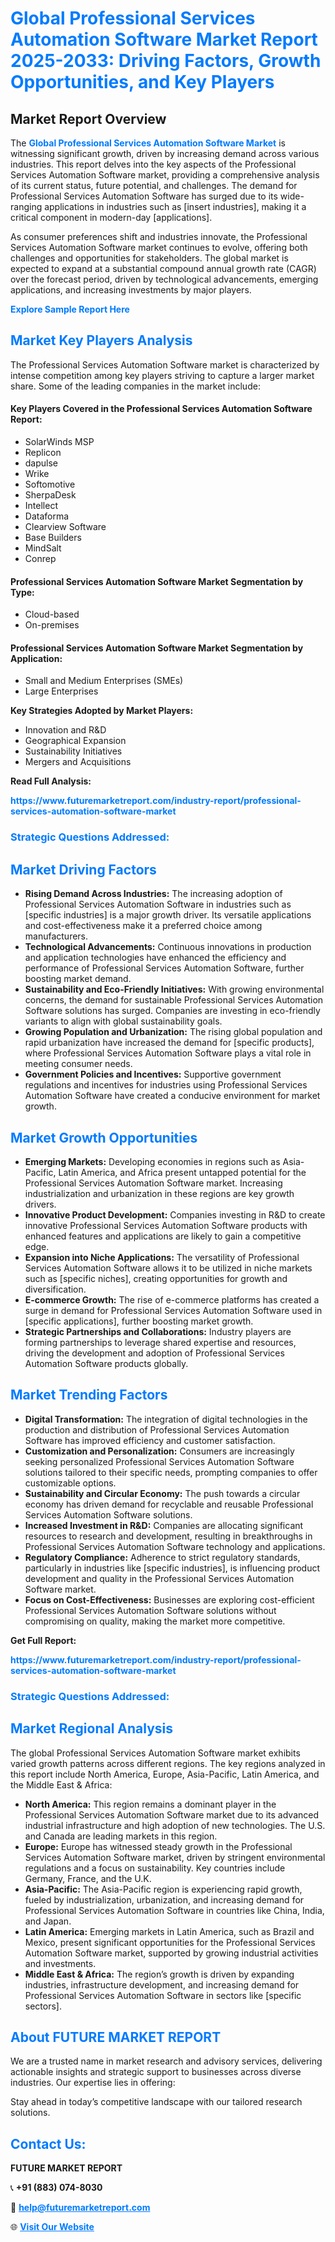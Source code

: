 <h1 style="color: #007BFF;">Global Professional Services Automation Software Market Report 2025-2033: Driving Factors, Growth Opportunities, and Key Players</h1>

<section id="overview">
<h2>Market Report Overview</h2>
<p>The <a href="https://www.futuremarketreport.com/industry-report/professional-services-automation-software-market" style="color: #007BFF; text-decoration: none;"><strong>Global Professional Services Automation Software Market</strong></a> is witnessing significant growth, driven by increasing demand across various industries. This report delves into the key aspects of the Professional Services Automation Software market, providing a comprehensive analysis of its current status, future potential, and challenges. The demand for Professional Services Automation Software has surged due to its wide-ranging applications in industries such as [insert industries], making it a critical component in modern-day [applications].</p>
<p>As consumer preferences shift and industries innovate, the Professional Services Automation Software market continues to evolve, offering both challenges and opportunities for stakeholders. The global market is expected to expand at a substantial compound annual growth rate (CAGR) over the forecast period, driven by technological advancements, emerging applications, and increasing investments by major players.</p>
</section>

<section id="overview">
<p><a href="https://www.futuremarketreport.com/request-sample/reportId=104864" style="color: #007BFF; text-decoration: none;"><strong>Explore Sample Report Here</strong></a></p>
</section>

<section id="key-players">
<h2 style="color: #007BFF;">Market Key Players Analysis</h2>
<p>The Professional Services Automation Software market is characterized by intense competition among key players striving to capture a larger market share. Some of the leading companies in the market include:</p>
<h4>Key Players Covered in the Professional Services Automation Software Report:</h4>
<ul><li>SolarWinds MSP</li><li>Replicon</li><li>dapulse</li><li>Wrike</li><li>Softomotive</li><li>SherpaDesk</li><li>Intellect</li><li>Dataforma</li><li>Clearview Software</li><li>Base Builders</li><li>MindSalt</li><li>Conrep</li></ul>
<h4>Professional Services Automation Software Market Segmentation by Type:</h4>
<ul><li>Cloud-based</li><li>On-premises</li></ul>

<h4>Professional Services Automation Software Market Segmentation by Application:</h4>
<ul><li>Small and Medium Enterprises (SMEs)</li><li>Large Enterprises</li></ul>
<p><strong>Key Strategies Adopted by Market Players:</strong></p>
<ul>
<li>Innovation and R&D</li>
<li>Geographical Expansion</li>
<li>Sustainability Initiatives</li>
<li>Mergers and Acquisitions</li>
</ul>
</section>

<section>
<p><strong>Read Full Analysis: </strong></p><a href="https://www.futuremarketreport.com/industry-report/professional-services-automation-software-market" style="color: #007BFF; text-decoration: none;"><strong>https://www.futuremarketreport.com/industry-report/professional-services-automation-software-market</strong></a>
<h3 style="color: #007BFF;">Strategic Questions Addressed:</h3>
</section>

<section id="driving-factors">
<h2 style="color: #007BFF;">Market Driving Factors</h2>
<ul>
<li><strong>Rising Demand Across Industries:</strong> The increasing adoption of Professional Services Automation Software in industries such as [specific industries] is a major growth driver. Its versatile applications and cost-effectiveness make it a preferred choice among manufacturers.</li>
<li><strong>Technological Advancements:</strong> Continuous innovations in production and application technologies have enhanced the efficiency and performance of Professional Services Automation Software, further boosting market demand.</li>
<li><strong>Sustainability and Eco-Friendly Initiatives:</strong> With growing environmental concerns, the demand for sustainable Professional Services Automation Software solutions has surged. Companies are investing in eco-friendly variants to align with global sustainability goals.</li>
<li><strong>Growing Population and Urbanization:</strong> The rising global population and rapid urbanization have increased the demand for [specific products], where Professional Services Automation Software plays a vital role in meeting consumer needs.</li>
<li><strong>Government Policies and Incentives:</strong> Supportive government regulations and incentives for industries using Professional Services Automation Software have created a conducive environment for market growth.</li>
</ul>
</section>

<section id="growth-opportunities">
<h2 style="color: #007BFF;">Market Growth Opportunities</h2>
<ul>
<li><strong>Emerging Markets:</strong> Developing economies in regions such as Asia-Pacific, Latin America, and Africa present untapped potential for the Professional Services Automation Software market. Increasing industrialization and urbanization in these regions are key growth drivers.</li>
<li><strong>Innovative Product Development:</strong> Companies investing in R&D to create innovative Professional Services Automation Software products with enhanced features and applications are likely to gain a competitive edge.</li>
<li><strong>Expansion into Niche Applications:</strong> The versatility of Professional Services Automation Software allows it to be utilized in niche markets such as [specific niches], creating opportunities for growth and diversification.</li>
<li><strong>E-commerce Growth:</strong> The rise of e-commerce platforms has created a surge in demand for Professional Services Automation Software used in [specific applications], further boosting market growth.</li>
<li><strong>Strategic Partnerships and Collaborations:</strong> Industry players are forming partnerships to leverage shared expertise and resources, driving the development and adoption of Professional Services Automation Software products globally.</li>
</ul>
</section>

<section id="trending-factors">
<h2 style="color: #007BFF;">Market Trending Factors</h2>
<ul>
<li><strong>Digital Transformation:</strong> The integration of digital technologies in the production and distribution of Professional Services Automation Software has improved efficiency and customer satisfaction.</li>
<li><strong>Customization and Personalization:</strong> Consumers are increasingly seeking personalized Professional Services Automation Software solutions tailored to their specific needs, prompting companies to offer customizable options.</li>
<li><strong>Sustainability and Circular Economy:</strong> The push towards a circular economy has driven demand for recyclable and reusable Professional Services Automation Software solutions.</li>
<li><strong>Increased Investment in R&D:</strong> Companies are allocating significant resources to research and development, resulting in breakthroughs in Professional Services Automation Software technology and applications.</li>
<li><strong>Regulatory Compliance:</strong> Adherence to strict regulatory standards, particularly in industries like [specific industries], is influencing product development and quality in the Professional Services Automation Software market.</li>
<li><strong>Focus on Cost-Effectiveness:</strong> Businesses are exploring cost-efficient Professional Services Automation Software solutions without compromising on quality, making the market more competitive.</li>
</ul>
</section>

<section>
<p><strong>Get Full Report: </strong></p><a href="https://www.futuremarketreport.com/industry-report/professional-services-automation-software-market" style="color: #007BFF; text-decoration: none;"><strong>https://www.futuremarketreport.com/industry-report/professional-services-automation-software-market</strong></a>
<h3 style="color: #007BFF;">Strategic Questions Addressed:</h3>
</section>


<section id="regional-analysis">
<h2 style="color: #007BFF;">Market Regional Analysis</h2>
<p>The global Professional Services Automation Software market exhibits varied growth patterns across different regions. The key regions analyzed in this report include North America, Europe, Asia-Pacific, Latin America, and the Middle East & Africa:</p>
<ul>
<li><strong>North America:</strong> This region remains a dominant player in the Professional Services Automation Software market due to its advanced industrial infrastructure and high adoption of new technologies. The U.S. and Canada are leading markets in this region.</li>
<li><strong>Europe:</strong> Europe has witnessed steady growth in the Professional Services Automation Software market, driven by stringent environmental regulations and a focus on sustainability. Key countries include Germany, France, and the U.K.</li>
<li><strong>Asia-Pacific:</strong> The Asia-Pacific region is experiencing rapid growth, fueled by industrialization, urbanization, and increasing demand for Professional Services Automation Software in countries like China, India, and Japan.</li>
<li><strong>Latin America:</strong> Emerging markets in Latin America, such as Brazil and Mexico, present significant opportunities for the Professional Services Automation Software market, supported by growing industrial activities and investments.</li>
<li><strong>Middle East & Africa:</strong> The region’s growth is driven by expanding industries, infrastructure development, and increasing demand for Professional Services Automation Software in sectors like [specific sectors].</li>
</ul>
</section>

<footer>
<h2 style="color: #007BFF;">About FUTURE MARKET REPORT</h2>
<p>We are a trusted name in market research and advisory services, delivering actionable insights and strategic support to businesses across diverse industries. Our expertise lies in offering:</p>

<p>Stay ahead in today’s competitive landscape with our tailored research solutions.</p>

<h2 style="color: #007BFF;">Contact Us:</h2>
<p><strong>FUTURE MARKET REPORT</strong></p>
<p>📞 <strong>+91 (883) 074-8030</strong></p>
<p>📧 <strong><a href="mailto:help@futuremarketreport.com" style="color: #007BFF;">help@futuremarketreport.com</a></strong></p>
<p>🌐 <strong><a href="https://www.futuremarketreport.com/" style="color: #007BFF;">Visit Our Website</a></strong></p>
</footer>